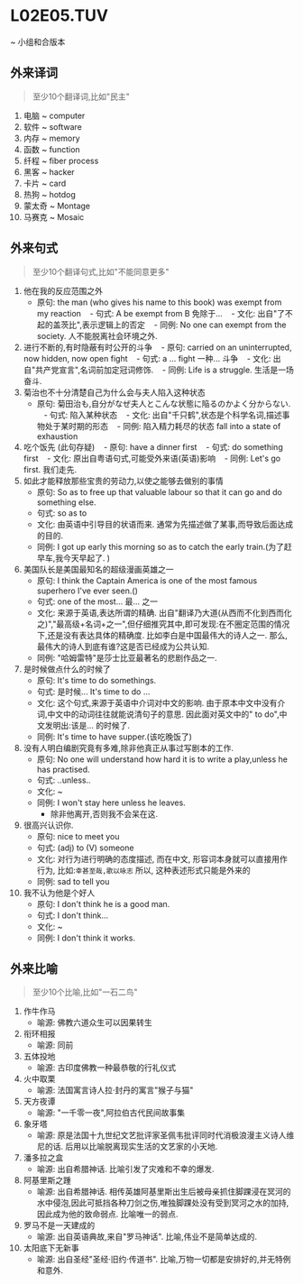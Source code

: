 # L02E05.TUV
~ 小组和合版本

## 外来译词
> 至少10个翻译词,比如"民主"

1. 电脑 ~ computer
1. 软件 ~ software
1. 内存 ~ memory
1. 函数 ~ function
1. 纤程 ~ fiber process
1. 黑客 ~ hacker
1. 卡片 ~ card
1. 热狗 ~ hotdog
1. 蒙太奇 ~ Montage
1. 马赛克 ~ Mosaic


## 外来句式
> 至少10个翻译句式,比如"不能同意更多"

1. 他在我的反应范围之外
    - 原句: the man (who gives his name to this book) was exempt from my reaction
    - 句式: A be exempt from B 免除于... 
    - 文化: 出自"了不起的盖茨比",表示逻辑上的否定
    - 同例: No one can exempt from the society. 人不能脱离社会环境之外. 
1. 进行不断的,有时隐蔽有时公开的斗争 
    - 原句: carried on an uninterrupted, now hidden, now open fight
    - 句式: a ...  fight 一种... 斗争 
    - 文化: 出自"共产党宣言",名词前加定冠词修饰. 
    - 同例: Life is a struggle. 生活是一场奋斗. 
1. 菊治也不十分清楚自己为什么会与夫人陷入这种状态
    - 原句: 菊田治も,自分がなぜ夫人とこんな状態に陥るのかよく分からない. 
    - 句式: 陷入某种状态
    - 文化: 出自"千只鹤",状态是个科学名词,描述事物处于某时期的形态
    - 同例: 陷入精力耗尽的状态 fall into a state of exhaustion
1. 吃个饭先 (此句存疑)
    - 原句: have a dinner first
    - 句式: do something first
    - 文化: 原出自粤语句式,可能受外来语(英语)影响
    - 同例: Let's go first. 我们走先. 
1. 如此才能释放那些宝贵的劳动力,以使之能够去做别的事情
    - 原句: So as to free up that valuable labour so that it can go and do something else.
    - 句式: so as to
    - 文化: 由英语中引导目的状语而来. 通常为先描述做了某事,而导致后面达成的目的. 
    - 同例: I got up early this morning so as to catch the early train.(为了赶早车,我今天早起了. )
1. 美国队长是美国最知名的超级漫画英雄之一
    - 原句: I think the Captain America is one of the most famous superhero I've ever seen.()
    - 句式: one of the most...  最... 之一
    - 文化: 来源于英语,表达所谓的精确. 出自"翻译乃大道(从西而不化到西而化之)","最高级+名词+之一",但仔细推究其中,即可发现:在不圈定范围的情况下,还是没有表达具体的精确度. 比如李白是中国最伟大的诗人之一. 那么,最伟大的诗人到底有谁?这是否已经成为公共认知. 
    - 同例: "哈姆雷特"是莎士比亚最著名的悲剧作品之一. 
1. 是时候做点什么的时候了
    - 原句: It's time to do somethings.
    - 句式: 是时候... It's time to do ...
    - 文化: 这个句式,来源于英语中介词对中文的影响. 由于原本中文中没有介词,中文中的动词往往就能说清句子的意思. 因此面对英文中的" to do",中文发明出:该是... 的时候了. 
    - 同例: It's time to have supper.(该吃晚饭了)
1. 没有人明白编剧究竟有多难,除非他真正从事过写剧本的工作.  
    - 原句: No one will understand how hard it is to write a play,unless he has practised.
    - 句式: ..unless..
    - 文化: ~
    - 同例: I won't stay here unless he leaves.
        + 除非他离开,否则我不会呆在这. 
1. 很高兴认识你. 
    - 原句: nice to meet you
    - 句式: (adj) to (V) someone 
    - 文化: 对行为进行明确的态度描述, 而在中文, 形容词本身就可以直接用作行为, 比如:`幸甚至哉,歌以咏志` 所以, 这种表述形式只能是外来的
    - 同例: sad to tell you
1. 我不认为他是个好人
    - 原句: I don't think he is a good man.
    - 句式: I don't think...
    - 文化: ~
    - 同例: I don't think it works.

## 外来比喻

> 至少10个比喻,比如"⼀⽯⼆鸟" 

1. 作牛作马
    - 喻源: 佛教六道众生可以因果转生
1. 衔环相报
    - 喻源: 同前
1. 五体投地
    - 喻源: 古印度佛教一种最恭敬的行礼仪式
1. 火中取栗
    - 喻源: 法国寓言诗人拉·封丹的寓言"猴子与猫"
1. 天方夜谭
    - 喻源: "一千零一夜",阿拉伯古代民间故事集
1. 象牙塔
    - 喻源: 原是法国十九世纪文艺批评家圣佩韦批评同时代消极浪漫主义诗人维尼的话. 后用以比喻脱离现实生活的文艺家的小天地. 
1. 潘多拉之盒
    - 喻源: 出自希腊神话. 比喻引发了灾难和不幸的爆发. 
1. 阿基里斯之踵
    - 喻源: 出自希腊神话. 相传英雄阿基里斯出生后被母亲抓住脚踝浸在冥河的水中侵泡,因此可抵挡各种刀剑之伤,唯独脚踝处没有受到冥河之水的加持,因此成为他的致命弱点. 比喻唯一的弱点. 
1. 罗马不是一天建成的
    - 喻源: 出自英语典故,来自"罗马神话". 比喻,伟业不是简单达成的. 
1. 太阳底下无新事
    - 喻源: 出自圣经"圣经·旧约·传道书". 比喻,万物一切都是安排好的,并无特例和意外.     
